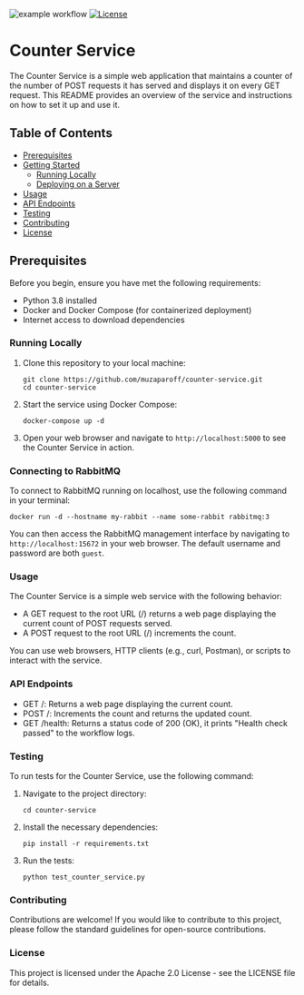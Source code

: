 ![example workflow](https://github.com/muzaparoff/counter-service/actions/workflows/main.yml/badge.svg)
[![License](https://img.shields.io/badge/License-Apache_2.0-blue.svg)](https://opensource.org/licenses/Apache-2.0)

# Counter Service

The Counter Service is a simple web application that maintains a counter of the number of POST requests it has served and displays it on every GET request. This README provides an overview of the service and instructions on how to set it up and use it.

## Table of Contents

- [Prerequisites](#prerequisites)
- [Getting Started](#getting-started)
  - [Running Locally](#running-locally)
  - [Deploying on a Server](#deploying-on-a-server)
- [Usage](#usage)
- [API Endpoints](#api-endpoints)
- [Testing](#testing)
- [Contributing](#contributing)
- [License](#license)

## Prerequisites

Before you begin, ensure you have met the following requirements:

- Python 3.8 installed
- Docker and Docker Compose (for containerized deployment)
- Internet access to download dependencies

### Running Locally

1. Clone this repository to your local machine:

   ```shell
   git clone https://github.com/muzaparoff/counter-service.git
   cd counter-service
   ```

2. Start the service using Docker Compose:

   ```shell
   docker-compose up -d
   ```

3. Open your web browser and navigate to `http://localhost:5000` to see the Counter Service in action.

### Connecting to RabbitMQ

To connect to RabbitMQ running on localhost, use the following command in your terminal:

```shell
docker run -d --hostname my-rabbit --name some-rabbit rabbitmq:3
```

You can then access the RabbitMQ management interface by navigating to `http://localhost:15672` in your web browser. The default username and password are both `guest`.

### Usage

The Counter Service is a simple web service with the following behavior:

- A GET request to the root URL (/) returns a web page displaying the current count of POST requests served.
- A POST request to the root URL (/) increments the count.

You can use web browsers, HTTP clients (e.g., curl, Postman), or scripts to interact with the service.

### API Endpoints

- GET /: Returns a web page displaying the current count.
- POST /: Increments the count and returns the updated count.
- GET /health: Returns a status code of 200 (OK), it prints "Health check passed" to the workflow logs.

### Testing

To run tests for the Counter Service, use the following command:

1. Navigate to the project directory:

    ```shell
    cd counter-service
    ```

2. Install the necessary dependencies:

    ```shell
    pip install -r requirements.txt
    ```

3. Run the tests:

    ```shell
    python test_counter_service.py
    ```

### Contributing

Contributions are welcome! If you would like to contribute to this project, please follow the standard guidelines for open-source contributions.

### License

This project is licensed under the Apache 2.0 License - see the LICENSE file for details.
